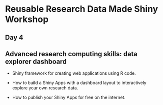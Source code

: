 # Reusable Research Data Made Shiny Workshop

## Day 4## Advanced research computing skills: data explorer dashboard-   Shiny framework for creating web applications using R code.-   How to build a Shiny Apps with a dashboard layout to interactively explore your own research data.-   How to publish your Shiny Apps for free on the internet.